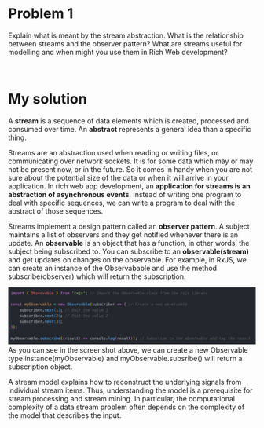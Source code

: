 # Problem 1
Explain what is meant by the stream abstraction. 
What is the relationship between streams and the observer pattern? 
What are streams useful for modelling and when might you use them in Rich Web development?

</br>

# My solution
A **stream** is a sequence of data elements which is created, processed and consumed over time. An **abstract** represents a general idea than a specific thing. 

Streams are an abstraction used when reading or writing files, or communicating over network sockets. It is for some data which may or may not be present now, or in the future. So it comes in handy when you are not sure about the potential size of the data or when it will arrive in your application. In rich web app development, an **application for streams is an abstraction of asynchronous events**. Instead of writing one program to deal with specific sequences, we can write a program to deal with the abstract of those sequences.

Streams implement a design pattern called an **observer pattern**. A subject maintains a list of observers and they get notified whenever there is an update. An **observable** is an object that has a function, in other words, the subject being subscribed to. You can subscribe to an **observable(stream)** and get updates on changes on the observable. For example, in RxJS, we can create an instance of the Observabable and use the method subscribe(observer) which will return the subscription. 

![Sketch](/images/obs.png)
As you can see in the screenshot above, we can create a new Observable type instance(myObservable) and myObservable.subsribe() will return a subscription object. 

A stream model explains how to reconstruct the underlying signals from individual stream items. Thus, understanding the model is a prerequisite for stream processing and stream mining. In particular, the computational complexity of a data stream problem often depends on the complexity of the model that describes the input.


